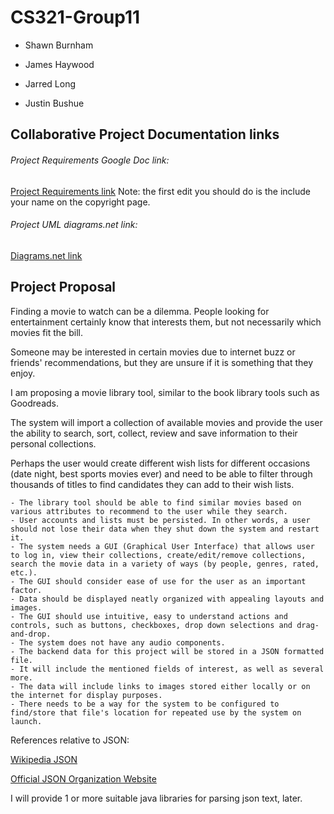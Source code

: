 # CS321-Group11
- Shawn Burnham

- James Haywood

- Jarred Long

- Justin Bushue

## Collaborative Project Documentation links

###### Project Requirements Google Doc link:
[Project Requirements link](https://docs.google.com/document/d/1jK5SMebc2KZXrWDSEhD-Uoqr7eXiCwLy30pSULupH8M/edit?usp=sharing)
Note: the first edit you should do is the include your name on the copyright page.

###### Project UML diagrams.net link:
[Diagrams.net link](https://drive.google.com/file/d/1ZrRywBNkzC5qNdocyuXb9DE71RfPt1kw/view?usp=sharing)

## Project Proposal

Finding a movie to watch can be a dilemma. People looking for entertainment certainly know that interests them, but not necessarily which movies fit the bill.

Someone may be interested in certain movies due to internet buzz or friends' recommendations, but they are unsure if it is something that they enjoy.


I am proposing a movie library tool, similar to the book library tools such as Goodreads.


The system will import a collection of available movies and provide the user the ability to search, sort, collect, review and save information to their personal collections.

Perhaps the user would create different wish lists for different occasions (date night, best sports movies ever) and need to be able to filter through thousands of titles to find candidates they can add to their wish lists.

    - The library tool should be able to find similar movies based on various attributes to recommend to the user while they search.
    - User accounts and lists must be persisted. In other words, a user should not lose their data when they shut down the system and restart it.
    - The system needs a GUI (Graphical User Interface) that allows user to log in, view their collections, create/edit/remove collections, search the movie data in a variety of ways (by people, genres, rated, etc.).
    - The GUI should consider ease of use for the user as an important factor.
    - Data should be displayed neatly organized with appealing layouts and images.
    - The GUI should use intuitive, easy to understand actions and controls, such as buttons, checkboxes, drop down selections and drag-and-drop.
    - The system does not have any audio components.
    - The backend data for this project will be stored in a JSON formatted file.
    - It will include the mentioned fields of interest, as well as several more.
    - The data will include links to images stored either locally or on the internet for display purposes.
    - There needs to be a way for the system to be configured to find/store that file's location for repeated use by the system on launch.

References relative to JSON:

[Wikipedia JSON](https://en.wikipedia.org/wiki/JSON#:~:text=After%20RFC%204627%20had%20been%20available%20as%20its,was%20also%20standardized%20as%20ISO%20%2F%20IEC%2021778%3A2017)

[Official JSON Organization Website](http://www.json.org/)

I will provide 1 or more suitable java libraries for parsing json text, later.
